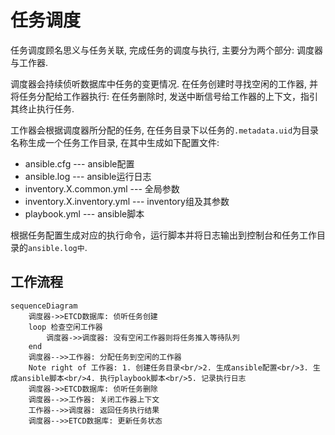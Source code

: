 # 任务调度

任务调度顾名思义与任务关联, 完成任务的调度与执行, 主要分为两个部分: 调度器与工作器.

调度器会持续侦听数据库中任务的变更情况. 在任务创建时寻找空闲的工作器, 并将任务分配给工作器执行: 在任务删除时, 发送中断信号给工作器的上下文，指引其终止执行任务.

工作器会根据调度器所分配的任务, 在任务目录下以任务的`.metadata.uid`为目录名称生成一个任务工作目录, 在其中生成如下配置文件:

- ansible.cfg --- ansible配置
- ansible.log --- ansible运行日志
- inventory.X.common.yml --- 全局参数
- inventory.X.inventory.yml --- inventory组及其参数
- playbook.yml --- ansible脚本

根据任务配置生成对应的执行命令，运行脚本并将日志输出到控制台和任务工作目录的`ansible.log中`.

## 工作流程

```mermaid
sequenceDiagram
    调度器->>ETCD数据库: 侦听任务创建
    loop 检查空闲工作器
        调度器->>调度器: 没有空闲工作器则将任务推入等待队列
    end
    调度器-->>工作器: 分配任务到空闲的工作器
    Note right of 工作器: 1. 创建任务目录<br/>2. 生成ansible配置<br/>3. 生成ansible脚本<br/>4. 执行playbook脚本<br/>5. 记录执行日志
    调度器->>ETCD数据库: 侦听任务删除
    调度器-->>工作器: 关闭工作器上下文
    工作器-->>调度器: 返回任务执行结果
    调度器-->>ETCD数据库: 更新任务状态
```
